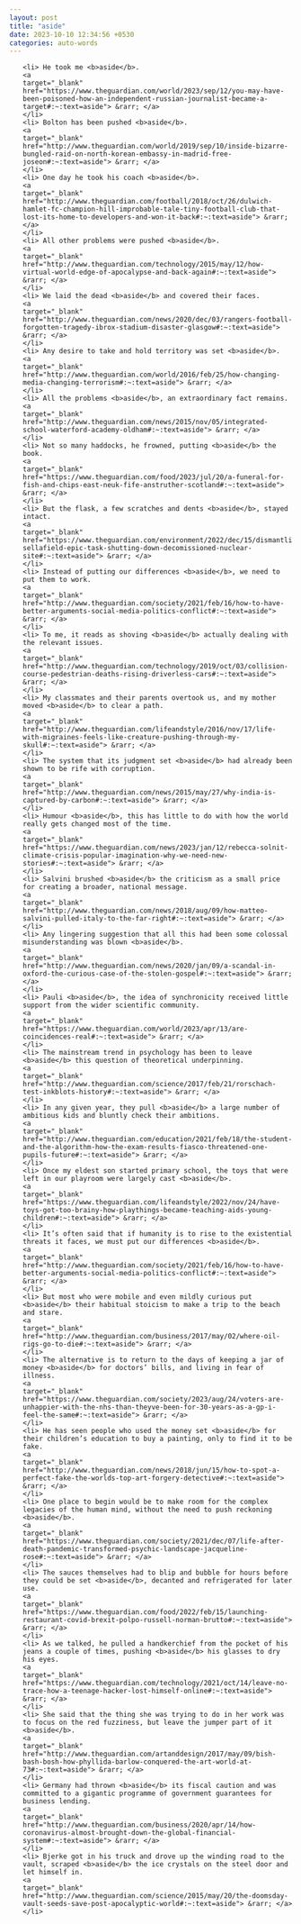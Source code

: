 ```yaml
---
layout: post
title: "aside"
date: 2023-10-10 12:34:56 +0530
categories: auto-words
---
```

<ol>

    <li> He took me <b>aside</b>.
    <a 
    target="_blank" 
    href="https://www.theguardian.com/world/2023/sep/12/you-may-have-been-poisoned-how-an-independent-russian-journalist-became-a-target#:~:text=aside"> &rarr; </a>
    </li>
    <li> Bolton has been pushed <b>aside</b>.
    <a 
    target="_blank" 
    href="http://www.theguardian.com/world/2019/sep/10/inside-bizarre-bungled-raid-on-north-korean-embassy-in-madrid-free-joseon#:~:text=aside"> &rarr; </a>
    </li>
    <li> One day he took his coach <b>aside</b>.
    <a 
    target="_blank" 
    href="http://www.theguardian.com/football/2018/oct/26/dulwich-hamlet-fc-champion-hill-improbable-tale-tiny-football-club-that-lost-its-home-to-developers-and-won-it-back#:~:text=aside"> &rarr; </a>
    </li>
    <li> All other problems were pushed <b>aside</b>.
    <a 
    target="_blank" 
    href="http://www.theguardian.com/technology/2015/may/12/how-virtual-world-edge-of-apocalypse-and-back-again#:~:text=aside"> &rarr; </a>
    </li>
    <li> We laid the dead <b>aside</b> and covered their faces.
    <a 
    target="_blank" 
    href="http://www.theguardian.com/news/2020/dec/03/rangers-football-forgotten-tragedy-ibrox-stadium-disaster-glasgow#:~:text=aside"> &rarr; </a>
    </li>
    <li> Any desire to take and hold territory was set <b>aside</b>.
    <a 
    target="_blank" 
    href="http://www.theguardian.com/world/2016/feb/25/how-changing-media-changing-terrorism#:~:text=aside"> &rarr; </a>
    </li>
    <li> All the problems <b>aside</b>, an extraordinary fact remains.
    <a 
    target="_blank" 
    href="http://www.theguardian.com/news/2015/nov/05/integrated-school-waterford-academy-oldham#:~:text=aside"> &rarr; </a>
    </li>
    <li> Not so many haddocks, he frowned, putting <b>aside</b> the book.
    <a 
    target="_blank" 
    href="https://www.theguardian.com/food/2023/jul/20/a-funeral-for-fish-and-chips-east-neuk-fife-anstruther-scotland#:~:text=aside"> &rarr; </a>
    </li>
    <li> But the flask, a few scratches and dents <b>aside</b>, stayed intact.
    <a 
    target="_blank" 
    href="https://www.theguardian.com/environment/2022/dec/15/dismantling-sellafield-epic-task-shutting-down-decomissioned-nuclear-site#:~:text=aside"> &rarr; </a>
    </li>
    <li> Instead of putting our differences <b>aside</b>, we need to put them to work.
    <a 
    target="_blank" 
    href="http://www.theguardian.com/society/2021/feb/16/how-to-have-better-arguments-social-media-politics-conflict#:~:text=aside"> &rarr; </a>
    </li>
    <li> To me, it reads as shoving <b>aside</b> actually dealing with the relevant issues.
    <a 
    target="_blank" 
    href="http://www.theguardian.com/technology/2019/oct/03/collision-course-pedestrian-deaths-rising-driverless-cars#:~:text=aside"> &rarr; </a>
    </li>
    <li> My classmates and their parents overtook us, and my mother moved <b>aside</b> to clear a path.
    <a 
    target="_blank" 
    href="http://www.theguardian.com/lifeandstyle/2016/nov/17/life-with-migraines-feels-like-creature-pushing-through-my-skull#:~:text=aside"> &rarr; </a>
    </li>
    <li> The system that its judgment set <b>aside</b> had already been shown to be rife with corruption.
    <a 
    target="_blank" 
    href="http://www.theguardian.com/news/2015/may/27/why-india-is-captured-by-carbon#:~:text=aside"> &rarr; </a>
    </li>
    <li> Humour <b>aside</b>, this has little to do with how the world really gets changed most of the time.
    <a 
    target="_blank" 
    href="https://www.theguardian.com/news/2023/jan/12/rebecca-solnit-climate-crisis-popular-imagination-why-we-need-new-stories#:~:text=aside"> &rarr; </a>
    </li>
    <li> Salvini brushed <b>aside</b> the criticism as a small price for creating a broader, national message.
    <a 
    target="_blank" 
    href="http://www.theguardian.com/news/2018/aug/09/how-matteo-salvini-pulled-italy-to-the-far-right#:~:text=aside"> &rarr; </a>
    </li>
    <li> Any lingering suggestion that all this had been some colossal misunderstanding was blown <b>aside</b>.
    <a 
    target="_blank" 
    href="http://www.theguardian.com/news/2020/jan/09/a-scandal-in-oxford-the-curious-case-of-the-stolen-gospel#:~:text=aside"> &rarr; </a>
    </li>
    <li> Pauli <b>aside</b>, the idea of synchronicity received little support from the wider scientific community.
    <a 
    target="_blank" 
    href="https://www.theguardian.com/world/2023/apr/13/are-coincidences-real#:~:text=aside"> &rarr; </a>
    </li>
    <li> The mainstream trend in psychology has been to leave <b>aside</b> this question of theoretical underpinning.
    <a 
    target="_blank" 
    href="http://www.theguardian.com/science/2017/feb/21/rorschach-test-inkblots-history#:~:text=aside"> &rarr; </a>
    </li>
    <li> In any given year, they pull <b>aside</b> a large number of ambitious kids and bluntly check their ambitions.
    <a 
    target="_blank" 
    href="http://www.theguardian.com/education/2021/feb/18/the-student-and-the-algorithm-how-the-exam-results-fiasco-threatened-one-pupils-future#:~:text=aside"> &rarr; </a>
    </li>
    <li> Once my eldest son started primary school, the toys that were left in our playroom were largely cast <b>aside</b>.
    <a 
    target="_blank" 
    href="https://www.theguardian.com/lifeandstyle/2022/nov/24/have-toys-got-too-brainy-how-playthings-became-teaching-aids-young-children#:~:text=aside"> &rarr; </a>
    </li>
    <li> It’s often said that if humanity is to rise to the existential threats it faces, we must put our differences <b>aside</b>.
    <a 
    target="_blank" 
    href="http://www.theguardian.com/society/2021/feb/16/how-to-have-better-arguments-social-media-politics-conflict#:~:text=aside"> &rarr; </a>
    </li>
    <li> But most who were mobile and even mildly curious put <b>aside</b> their habitual stoicism to make a trip to the beach and stare.
    <a 
    target="_blank" 
    href="http://www.theguardian.com/business/2017/may/02/where-oil-rigs-go-to-die#:~:text=aside"> &rarr; </a>
    </li>
    <li> The alternative is to return to the days of keeping a jar of money <b>aside</b> for doctors’ bills, and living in fear of illness.
    <a 
    target="_blank" 
    href="https://www.theguardian.com/society/2023/aug/24/voters-are-unhappier-with-the-nhs-than-theyve-been-for-30-years-as-a-gp-i-feel-the-same#:~:text=aside"> &rarr; </a>
    </li>
    <li> He has seen people who used the money set <b>aside</b> for their children’s education to buy a painting, only to find it to be fake.
    <a 
    target="_blank" 
    href="http://www.theguardian.com/news/2018/jun/15/how-to-spot-a-perfect-fake-the-worlds-top-art-forgery-detective#:~:text=aside"> &rarr; </a>
    </li>
    <li> One place to begin would be to make room for the complex legacies of the human mind, without the need to push reckoning <b>aside</b>.
    <a 
    target="_blank" 
    href="https://www.theguardian.com/society/2021/dec/07/life-after-death-pandemic-transformed-psychic-landscape-jacqueline-rose#:~:text=aside"> &rarr; </a>
    </li>
    <li> The sauces themselves had to blip and bubble for hours before they could be set <b>aside</b>, decanted and refrigerated for later use.
    <a 
    target="_blank" 
    href="https://www.theguardian.com/food/2022/feb/15/launching-restaurant-covid-brexit-polpo-russell-norman-brutto#:~:text=aside"> &rarr; </a>
    </li>
    <li> As we talked, he pulled a handkerchief from the pocket of his jeans a couple of times, pushing <b>aside</b> his glasses to dry his eyes.
    <a 
    target="_blank" 
    href="https://www.theguardian.com/technology/2021/oct/14/leave-no-trace-how-a-teenage-hacker-lost-himself-online#:~:text=aside"> &rarr; </a>
    </li>
    <li> She said that the thing she was trying to do in her work was to focus on the red fuzziness, but leave the jumper part of it <b>aside</b>.
    <a 
    target="_blank" 
    href="http://www.theguardian.com/artanddesign/2017/may/09/bish-bash-bosh-how-phyllida-barlow-conquered-the-art-world-at-73#:~:text=aside"> &rarr; </a>
    </li>
    <li> Germany had thrown <b>aside</b> its fiscal caution and was committed to a gigantic programme of government guarantees for business lending.
    <a 
    target="_blank" 
    href="http://www.theguardian.com/business/2020/apr/14/how-coronavirus-almost-brought-down-the-global-financial-system#:~:text=aside"> &rarr; </a>
    </li>
    <li> Bjerke got in his truck and drove up the winding road to the vault, scraped <b>aside</b> the ice crystals on the steel door and let himself in.
    <a 
    target="_blank" 
    href="http://www.theguardian.com/science/2015/may/20/the-doomsday-vault-seeds-save-post-apocalyptic-world#:~:text=aside"> &rarr; </a>
    </li>